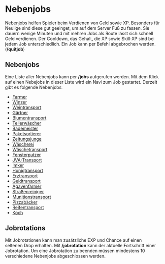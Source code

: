 # Nebenjobs

Nebenjobs helfen Spieler beim Verdienen von Geld sowie XP. Besonders für Neulige sind diese gut geeinget, um auf dem Server Fuß zu fassen.
Sie dauern wenige Minuten und mit mehren Jobs als Route lässt sich schnell Geld verdienen.
Der Cooldown, das Gehalt, die XP sowie Skill-XP sind bei jedem Job unterschiedlich.
Ein Job kann per Befehl abgebrochen werden. (**/quitjob**)

## Nebenjobs
Eine Liste aller Nebenjobs kann per **/jobs** aufgerufen werden.
Mit dem Klick auf einen Nebejobs in dieser Liste wird ein Navi zum Job gestartet.
Derzeit gibt es folgende Nebenjobs:

* [Farmer](farmer.md)
* [Winzer](winzer.md)
* [Weintransport](weintransport.md)
* [Gärtner](gärtner.md)
* [Blumentransport](blumentransport.md)
* [Tellerwäscher](tellerwäscher.md)
* [Bademeister](bademeister.md)
* [Paketsortierer](paketsortier.md)
* [Zeitungsjunge](zeitungsjunge.md)
* [Wäscherei](wäscherei.md)
* [Wäschetransport](wäschetransport.md)
* [Fensterputzer](fensterputzer.md)
* [JVA-Transport](jvatransport.md)
* [Imker](imker.md)
* [Honigtransport](honigtransport.md)
* [Erztransport](erztransport.md)
* [Geldtransport](geldtransport.md)
* [Agavenfarmer](agavenfarmerer.md)
* [Straßenreiniger](straßenreiniger.md)
* [Munitionstransport](munitionstransport.md)
* [Pizzabäcker](pizzabäcker.md)
* [Reifentransport](reifentransport.md)
* [Koch](koch.md)

## Jobrotations
Mit Jobrotationen kann man zusätzliche EXP und Chance auf einen seltenen Drop erhalten. 
Mit **/jobrotation** kann der aktuelle Fortschritt einer Jobrotation.
Um eine Jobrotation zu beenden müssen mindestens 10 verschiedene Nebenjobs abgeschlossen werden.





